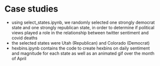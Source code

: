 # Case studies
* using select_states.ipynb, we randomly selected one strongly democrat state and one strongly republican state, in order to determine if political views played a role in the relationship between twitter sentiment and covid deaths
* the selected states were Utah (Republican) and Colorado (Democrat)
* hexbins.ipynb contains the code to create hexbins on daily sentiment and magnitude for each state as well as an animated gif over the month of April
